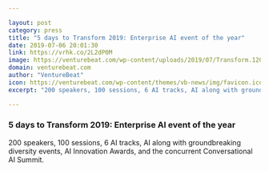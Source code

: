 ```yaml
---

layout: post
category: press
title: "5 days to Transform 2019: Enterprise AI event of the year"
date: 2019-07-06 20:01:30
link: https://vrhk.co/2L2dP0M
image: https://venturebeat.com/wp-content/uploads/2019/07/Transform.1200-x-600-1.png?w=1200&strip=all
domain: venturebeat.com
author: "VentureBeat"
icon: https://venturebeat.com/wp-content/themes/vb-news/img/favicon.ico
excerpt: "200 speakers, 100 sessions, 6 AI tracks, AI along with groundbreaking diversity events, AI Innovation Awards, and the concurrent Conversational AI Summit."

---
```


### 5 days to Transform 2019: Enterprise AI event of the year

200 speakers, 100 sessions, 6 AI tracks, AI along with groundbreaking diversity events, AI Innovation Awards, and the concurrent Conversational AI Summit.